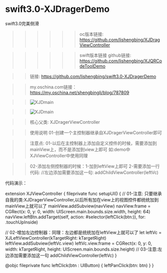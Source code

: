 # swift3.0-XJDragerDemo
swift3.0完美侧滑

>>>>>>oc版本链接:
https://github.com/lishengbing/XJDragViewController


>>>>>>swift版本链接
>> github链接:
>> https://github.com/lishengbing/XJQRCodeToolDemo

>> 链接:
>> https://github.com/lishengbing/swift3.0-XJDragerDemo


>> my.oschina.com链接：
>> https://my.oschina.net/shengbingli/blog/787809


>>![XJDmain](https://github.com/lishengbing/swift3.0-XJDragerDemo/blob/master/swift3.0-%E4%BE%A7%E6%BB%91%E5%AE%8C%E7%BE%8E/swift3.0-%E4%BE%A7%E6%BB%91%E5%AE%8C%E7%BE%8E/a1.gif)

>>![XJDmain](https://github.com/lishengbing/swift3.0-XJDragerDemo/blob/master/swift3.0-%E4%BE%A7%E6%BB%91%E5%AE%8C%E7%BE%8E/swift3.0-%E4%BE%A7%E6%BB%91%E5%AE%8C%E7%BE%8E/a2.gif)
             


>>核心父类:
>>XJDragerViewController
             
>>使用说明
>>01-创建一个主控制器继承自XJDragerViewController即可

>>注意点:
>>01-以后在主控制器上添加自定义控件的时候，需要添加到mainView上，而不是添加到view上即可
>>如:demo中XJViewController中使用同理

>>02-添加左侧控制器的时候：1-加到leftView上即可 2-需要添加一行代码:
//左边添加需要添加这一句: addChildViewController(leftVc)


 代码演示：

extension XJViewController {
fileprivate func setupUI() {
// 01-注意: 只要继承自我的类:XJDragerViewController,以后所有加在view上的视图控件都统统加到mainView上就可以了
mainView.addSubview(navView)
navView.frame = CGRect(x: 0, y: 0, width: UIScreen.main.bounds.size.width, height: 64)
navView.leftBtn.addTarget(self, action: #selector(leftClick(btn:)), for: .touchUpInside)


// 02-增加左边控制器：同理：左边都是统统加在leftView上就可以了
let leftVc = XJLeftViewController(kTargetRight: kTargetRight)
leftView.addSubview(leftVc.view)
leftVc.view.frame = CGRect(x: 0, y: 0, width:  kTargetRight, height: UIScreen.main.bounds.size.height)
// 03-注意:左边添加需要添加这一句
addChildViewController(leftVc)
}

@objc fileprivate func leftClick(btn : UIButton) {
leftPanClick(btn: btn)
}
}


